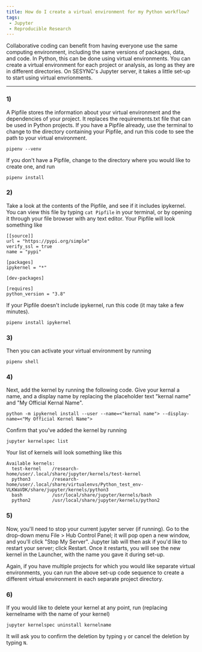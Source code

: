 ```yaml
---
title: How do I create a virtual environment for my Python workflow?
tags:
 - Jupyter
 - Reproducible Research
---
```


Collaborative coding can benefit from having everyone use the same computing environment, including the same versions of packages, data, and code.  In Python, this can be done using virtual environments.  You can create a virtual environment for each project or analysis, as long as they are in different directories.  On SESYNC's Jupyter server, it takes a little set-up to start using virtual envrionments.  

-----

### 1)
A Pipfile stores the information about your virtual environment and the dependencies of your project.  It replaces the requirements.txt file that can be used in Python projects.  If you have a Pipfile already, use the terminal to change to the directory containing your Pipfile, and run this code to see the path to your virtual environment.  

```
pipenv --venv
```

If you don't have a Pipfile, change to the directory where you would like to create one, and run 

```
pipenv install
```

### 2)
Take a look at the contents of the Pipfile, and see if it includes ipykernel.  You can view this file by typing `cat Pipfile` in your terminal, or by opening it through your file browser with any text editor.  Your Pipfile will look something like

```
[[source]]
url = "https://pypi.org/simple"
verify_ssl = true
name = "pypi"

[packages]
ipykernel = "*"

[dev-packages]

[requires]
python_version = "3.8"
```

If your Pipfile doesn't include ipykernel, run this code (it may take a few minutes).

```
pipenv install ipykernel
```

### 3) 
Then you can activate your virtual environment by running

```
pipenv shell
```

### 4) 
Next, add the kernel by running the following code.  Give your kernal a name, and a display name by replacing the placeholder text "kernal name" and "My Official Kernal Name". 

```{python}
python -m ipykernel install --user --name=<"kernal name"> --display-name=<"My Official Kernel Name">
```

Confirm that you've added the kernel by running

```
jupyter kernelspec list
```

Your list of kernels will look something like this

```
Available kernels:
  test-kernel    /research-home/user/.local/share/jupyter/kernels/test-kernel
  python3        /research-home/user/.local/share/virtualenvs/Python_test_env-VLKWaVDK/share/jupyter/kernels/python3
  bash           /usr/local/share/jupyter/kernels/bash
  python2        /usr/local/share/jupyter/kernels/python2
```

### 5) 
Now, you'll need to stop your current jupyter server (if running).  Go to the drop-down menu File > Hub Control Panel; it will pop open a new window, and you'll click "Stop My Server".  Jupyter lab will then ask if you'd like to restart your server; click Restart.  Once it restarts, you will see the new kernel in the Launcher, with the name you gave it during set-up.  

Again, if you have multiple projects for which you would like separate virtual environments, you can run the above set-up code sequence to create a different virtual environment in each separate project directory.  

### 6) 
If you would like to delete your kernel at any point, run (replacing kernelname with the name of your kernel)

```
jupyter kernelspec uninstall kernelname
```

It will ask you to confirm the deletion by typing `y` or cancel the deletion by typing `N`.  

